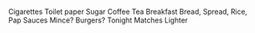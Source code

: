 Cigarettes
Toilet paper
Sugar
Coffee
Tea
Breakfast
Bread,
Spread,
Rice,
Pap
Sauces
Mince? Burgers? Tonight
Matches
Lighter